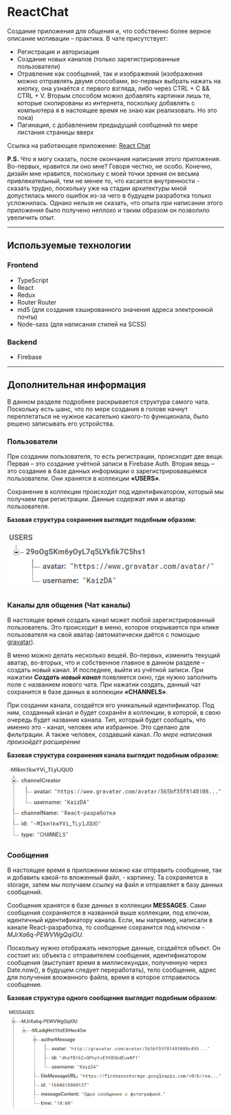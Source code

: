 # ReactChat

Создание приложения для общения и, что собственно более верное описание мотивации – практика. В чате присутствует: 
- Регистрация и авторизация
- Создание новых каналов (только зарегистрированные пользователи)
- Отравление как сообщений, так и изображений (изображения можно отправлять двумя способами, во-первых выбрать нажать на кнопку, она узнаётся с первого взгляда, либо через CTRL + C && CTRL + V. Вторым способом можно добавлять картинки лишь те, которые скопированы из интернета, поскольку добавлять с компьютера я в настоящее время не знаю как реализовать. Но это пока)
- Пагинация, с добавлением предыдущий сообщений по мере листания страницы вверх

Ссылка на работающее приложение: [React Chat](https://react-realtime-chat-app.web.app)

**P.S.** Что я могу сказать, после окончания написания этого приложения. Во-первых, нравится ли оно мне? Говоря честно, не особо. Конечно, дизайн мне нравится, поскольку с моей точки зрения он весьма привлекательный, тем не менее то, что касается внутренности - сказать трудно, поскольку уже на стадии архитектуры мной допустилась много ошибок из-за чего в будущем разработка только усложнилась. Однако нельзя не сказать, что опыта при написании этого приложения было получено неплохо и таким образом он позволило увеличить опыт.

---

## Используемые технологии

### Frontend
- TypeScript
- React 
- Redux
- Router Router
- md5 (для создания хэшированного значения адреса электронной почты)
- Node-sass (для написания стилей на SCSS)

### Backend
- Firebase

---

## Дополнительная информация

В данном разделе подробнее раскрывается структура самого чата. Поскольку есть шанс, что по мере создания в голове начнут переплетаться не нужное касательно какого-то функционала, было решено записывать его устройства. 

### Пользователи

При создании пользователя, то есть регистрации, происходит две вещи. Первая – это создание учётной записи в Firebase Auth. Вторая вещь – это создание в базе данных информации о зарегистрировавшемся пользователи. Они хранятся в коллекции **«USERS»**. 

Сохранение в коллекции происходит под идентификатором, который мы получаем при регистрации. Данные содержат имя и аватар пользователя.

**Базовая структура сохранения выглядит подобным образом:**

![Картинка с базовой структурой в коллекции USERS](https://raw.githubusercontent.com/Deokti/react-realtime-chat-app/channels-panel/pictures-for-readme/create-user.png)


### Каналы для общения (Чат каналы)

В настоящее время создать канал может любой зарегистрированный пользователь. Это происходит в меню, которое открывается при клике пользователя на свой аватар (автоматически даётся с помощью [gravatar](https://ru.gravatar.com/)).

В меню можно делать несколько вещей. Во-первых, изменить текущий аватар, во-вторых, что и собственное главное в данном разделе – создать новый канал. И последнее, выйти из учётной записи. При нажатии ***Создать новый канал*** появляется окно, где нужно заполнить поле с названием нового чата. При нажатии создать, данный чат сохранится в базе данных в коллекции **«CHANNELS»**.

При создании канала, создаётся его уникальный идентификатор. Под ним, созданный канал и будет сохранён в коллекции, в которой, в свою очередь будет название канала. Тип, который будет сообщать, что именно это - канал, человек или избранное. Это сделано для фильтрации. А также человек, создавший канал. *По мере написания произойдёт расширение*

**Базовая структура сохранения канала выглядит подобным образом:**

![Картинка с базовой структурой в коллекции CHANNELS](https://raw.githubusercontent.com/Deokti/react-realtime-chat-app/channels-panel/pictures-for-readme/create-channel.png)


### Сообщения
В настоящее время в приложении можно как отправить сообщение, так и добавить
какой-то вложенный файл, - картинку. Та сохраняется в storage, затем мы получаем
ссылку на файл и отправляет в базу данных сообщений. 

Сообщения хранятся в базе данных в коллекции **MESSAGES**. Сами сообщения сохраняются
в названной выше коллекции, под ключом, идентичный идентификатору канала. Если, мы например,
написали в канале React-разработка, то сообщение сохранится под ключом *-MJrXa6q-PEWVWgQqiOU*.

Поскольку нужно отображать некоторые данные, создаётся объект. 
Он состоит из: объекта с отправителем сообщения, идентификатором сообщения (выступает время в миллисекундах, полученную через Date.now(), в будущем следует переработать),
тело сообщения, адрес для получения вложенного файла, время в которое отправилось сообщение.

**Базовая структура одного сообщения выглядит подобным образом:**

![Картинка с базовой структурой в коллекции MESSAGES](https://raw.githubusercontent.com/Deokti/react-realtime-chat-app/master/pictures-for-readme/template-one-message.png)

